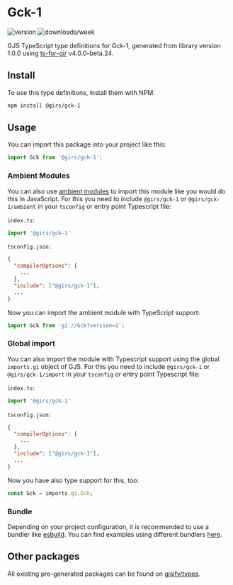 
# Gck-1

![version](https://img.shields.io/npm/v/@girs/gck-1)
![downloads/week](https://img.shields.io/npm/dw/@girs/gck-1)


GJS TypeScript type definitions for Gck-1, generated from library version 1.0.0 using [ts-for-gir](https://github.com/gjsify/ts-for-gir) v4.0.0-beta.24.


## Install

To use this type definitions, install them with NPM:
```bash
npm install @girs/gck-1
```

## Usage

You can import this package into your project like this:
```ts
import Gck from '@girs/gck-1';
```

### Ambient Modules

You can also use [ambient modules](https://github.com/gjsify/ts-for-gir/tree/main/packages/cli#ambient-modules) to import this module like you would do this in JavaScript.
For this you need to include `@girs/gck-1` or `@girs/gck-1/ambient` in your `tsconfig` or entry point Typescript file:

`index.ts`:
```ts
import '@girs/gck-1'
```

`tsconfig.json`:
```json
{
  "compilerOptions": {
    ...
  },
  "include": ["@girs/gck-1"],
  ...
}
```

Now you can import the ambient module with TypeScript support: 

```ts
import Gck from 'gi://Gck?version=1';
```

### Global import

You can also import the module with Typescript support using the global `imports.gi` object of GJS.
For this you need to include `@girs/gck-1` or `@girs/gck-1/import` in your `tsconfig` or entry point Typescript file:

`index.ts`:
```ts
import '@girs/gck-1'
```

`tsconfig.json`:
```json
{
  "compilerOptions": {
    ...
  },
  "include": ["@girs/gck-1"],
  ...
}
```

Now you have also type support for this, too:

```ts
const Gck = imports.gi.Gck;
```

### Bundle

Depending on your project configuration, it is recommended to use a bundler like [esbuild](https://esbuild.github.io/). You can find examples using different bundlers [here](https://github.com/gjsify/ts-for-gir/tree/main/examples).

## Other packages

All existing pre-generated packages can be found on [gjsify/types](https://github.com/gjsify/types).

